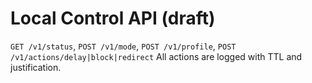 # Local Control API (draft)

`GET /v1/status`, `POST /v1/mode`, `POST /v1/profile`, `POST /v1/actions/delay|block|redirect`
All actions are logged with TTL and justification.
